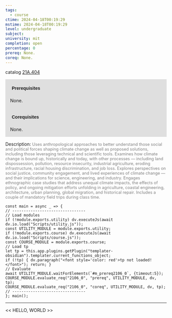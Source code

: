 ```yaml
---
tags:
  - course
ctime: 2024-04-18T00:19:29
mstime: 2024-04-18T00:19:29
level: undergraduate
subject: 
university: mit
completion: open
percentage: 0
prereq: None.
coreq: None.
---
```


catalog [21A.404](http://student.mit.edu/catalog/m21Aa.html#21A.404)

<span style="display: block; padding: 15px; background-color: rgb(100, 100, 100, 0.2);"><font id="m_prereq2106_0" style="display: block; font-family: Arial, sans-serif; font-weight: bold; padding: 5px">Prerequisites</font><br><span id="prereq2106_0">None.</span></span>
<span style="display: block; padding: 15px; background-color: rgb(100, 100, 100, 0.2);"><font id="m_coreq2106_0" style="display: block; font-family: Arial, sans-serif; font-weight: bold; padding: 5px">Corequisites</font><br><span id="coreq2106_0">None.</span></span>

<font style="">Description:</font>
<font style="color: grey; font-size: 0.8rem;">Uses anthropological approaches to better understand those social and political forces shaping climate change as well as proposed solutions, including those leveraging technical and scientific tools. Examines how climate change is bound up, historically and today, with other processes — including land dispossession, pollution, resource insecurity, industrial agriculture, eroding infrastructure, racial housing discrimination, and job loss. Explores perspectives on social justice, community engagement, and lived experiences of climate change — and their implications for science, engineering, and industry. Engages ethnographic case studies that address unequal climate impacts, the effects of policy, and ongoing mitigation efforts unfolding in agriculture, coastal engineering, architecture, urban planning, global migration, and historical repair. Includes a couple of mandatory field trips during class time.</font>

```dataviewjs
const main = async _ => {
// --------------------------------
// Load modules
if (!module.exports.utility) dv.executeJs(await dv.io.load("Scripts/utility.js"));
const UTILITY_MODULE = module.exports.utility;
if (!module.exports.course) dv.executeJs(await dv.io.load("Scripts/course.js"));
const COURSE_MODULE = module.exports.course;
// Load tp
let tp = this.app.plugins.getPlugin("templater-obsidian").templater.current_functions_object;
if (!tp) { dv.paragraph("<font style='color: red'>tp not loaded!</font>"); return; }
// Evaluate
await UTILITY_MODULE.waitForElements(`#m_prereq2106_0`, {timeout:5});
COURSE_MODULE.evaluate_req("2106_0", "prereq", UTILITY_MODULE, dv, tp);
COURSE_MODULE.evaluate_req("2106_0", "coreq", UTILITY_MODULE, dv, tp);
// --------------------------------
}; main();
```

---

<< HELLO, WORLD >>
